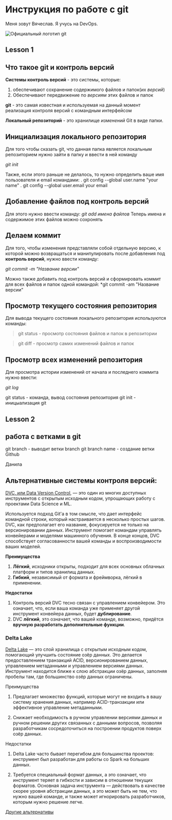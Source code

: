 # Инструкция по работе с git

Меня зовут Вячеслав. Я учусь на DevOps.


![Официальный логотип git](logo.png)

## Lesson 1

## Что такое git и контроль версий
**Системы контроль версий** - это системы, которые: 
1. обеспечивают сохранение содержимого файлов и папок(их *версий*)
2. Обеспечивают передвижение по *версиям* этих файлов и папок

**git** - это самая известная и используемая на данный момент реализация контроля версий с командным интерфейсом

**Локальный репозиторий** - это хранилище *изменений* Git в виде папки.

## Инициализация локального репозитория

Для того чтобы сказать git, что данная папка является локальным репозиторием нужно зайти в папку и ввести в ней команду

*git init*

Также, если этого раньше не делалось, то нужно определить ваше имя пользователя и email командами:
. git config --global user.name "your name"
. git config --global user.email your email 

## Добавление файлов под контроль версий

Для этого нужно ввести команду:
*git add имена файлов*
Теперь имена и содержимое этих файлов можно сохронять

## Делаем коммит

Для того, чтобы изменения представляли собой отдельную версию, к которой можно возвращаться и манипулировать после добавления под **контроль версий**, нужно ввести команду:

*git commit -m "Название версии"*

Можно также добавить под контроль версий и сформировать коммит для всех  файлов и папок одной командой:
*git commit -am "Название версии"

## Просмотр текущего состояния репозитория
Для вывода текущего состояния локального репозитория используются команды:

>git status - просмотр состояния файлов и папок в репозитории

> git diff - просмотр самих изменений файлов и папок

## Просмотр всех изменений репозитория

Для просмотра истории изменений от начала и последнего коммита нужно ввести:

*git log*

git status - команда, вывод состояния репозитория
git init - иницыализация git
## Lesson 2
## работа с ветками в git
git branch - выводит ветки
branch
git branch name - создание ветки
Github

Данила

## Альтернативные системы контроля версий:

[DVC, или Data Version Control](https://habr.com/ru/companies/skillfactory/articles/527510/), — это один из многих доступных инструментов с открытым исходным кодом, упрощающих работу с проектами Data Science и ML.

Используется подход Git'а в том смысле, что дает интерфейс командной строки, который настраивается в несколько простых шагов. DVC, как предполагает его название, фокусируется не только на версионировании данных. Инструмент помогает командам управлять конвейерами и моделями машинного обучения. В конце концов, DVC способствует согласованности вашей команды и воспроизводимости ваших моделей.

**Преимущества**

1. **Лёгкий**, исходники открыты, подходит для всех основных облачных платформ и типов хранилищ данных.
2. **Гибкий**, независимый от формата и фреймворка, лёгкий в применении.

**Недостатки**

1. Контроль версий DVC тесно связан с управлением конвейером. Это означает, что, если ваша команда уже применяет другой инструмент конвейера данных, будет **дублирование**.
2. DVC **лёгкий**, это означает, что вашей команде, возможно, придётся **вручную разработать дополнительные функции**.



### Delta Lake

[Delta Lake](https://delta.io/) — это слой хранилища с открытым исходным кодом, помогающий улучшить состояние озёр данных. Это делается предоставлением транзакций ACID, версионированием данных, управлением метаданными и управлением версиями данных. Инструмент находится ближе к слою абстракции озёр данных, заполняя пробелы там, где большинство озёр данных ограничены.

Преимущества

1. Предлагает множество функций, которые могут не входить в вашу систему хранения данных, например ACID-транзакции или эффективное управление метаданными.

2. Снижает необходимость в ручном управлении версиями данных и ручном решении других связанных с данными вопросов, позволяя разработчикам сосредоточиться на построении продуктов поверх озёр данных.

Недостатки

1. Delta Lake часто бывает перегибом для большинства проектов: инструмент был разработан для работы со Spark на больших данных.

2. Требуется специальный формат данных, а это означает, что инструмент теряет в гибкости и зависим в отношении текущих форматов.
Основная задача инструмента — действовать в качестве скорее уровня абстракции данных, а это может быть не тем, что нужно вашей команде, и также может игнорировать разработчиков, которым нужно решение легче.

[Другие альтернативы](https://habr.com/ru/companies/skillfactory/articles/527510/) 

